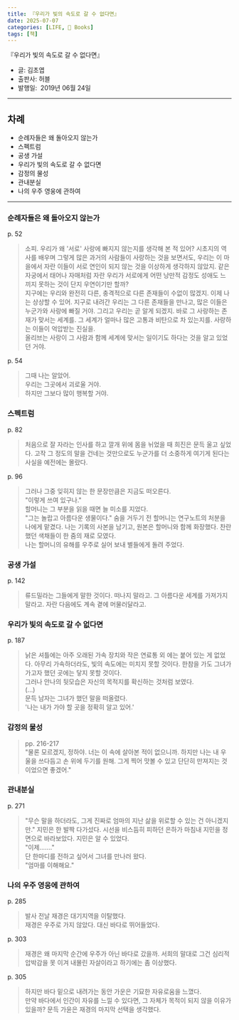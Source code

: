 ```yaml
---
title: 『우리가 빛의 속도로 갈 수 없다면』
date: 2025-07-07
categories: [LIFE, 📖 Books]
tags: [책]
---
```



『우리가 빛의 속도로 갈 수 없다면』
- 글: 김초엽
- 출판사: 허블
- 발행일:  2019년 06월 24일


--- 


## 차례

- 순례자들은 왜 돌아오지 않는가
- 스펙트럼
- 공생 가설
- 우리가 빛의 속도로 갈 수 없다면
- 감정의 물성
- 관내분실
- 나의 우주 영웅에 관하여


---

### 순례자들은 왜 돌아오지 않는가

p. 52  
> 소피. 우리가 왜 '서로' 사랑에 빠지지 않는지를 생각해 본 적 있어? 시초지의 역사를 배우며 그렇게 많은 과거의 사람들이 사랑하는 것을 보면서도, 우리는 이 마을에서 자란 이들이 서로 연인이 되지 않는 것을 이상하게 생각하지 않았지. 같은 자궁에서 태어나 자매처럼 자란 우리가 서로에게 어떤 낭만적 감정도 성애도 느끼지 못하는 것이 단지 우연이기만 할까?  
> 지구에는 우리와 완전히 다른, 충격적으로 다른 존재들이 수없이 많겠지. 이제 나는 상상할 수 있어. 지구로 내려간 우리는 그 다른 존재들을 만나고, 많은 이들은 누군가와 사랑에 빠질 거야. 그리고 우리는 곧 알게 되겠지. 바로 그 사랑하는 존재가 맞서는 세계를. 그 세계가 얼마나 많은 고통과 비탄으로 차 있는지를. 사랑하는 이들이 억압받는 진실을.  
> 올리브는 사랑이 그 사람과 함께 세계에 맞서는 일이기도 하다는 것을 알고 있었던 거야.  

p. 54  
> 그때 나는 알았어.  
> 우리는 그곳에서 괴로울 거야.  
> 하지만 그보다 많이 행복할 거야.  



### 스펙트럼

p. 82  
> 처음으로 잘 자라는 인사를 하고 깔개 위에 몸을 뉘었을 때 희진은 문득 울고 싶었다. 고작 그 정도의 말을 건네는 것만으로도 누군가를 더 소중하게 여기게 된다는 사실을 예전에는 몰랐다.  

p. 96  
> 그러나 그중 잊히지 않는 한 문장만큼은 지금도 떠오른다.  
> "이렇게 쓰여 있구나."  
> 할머니는 그 부분을 읽을 때면 늘 미소를 지었다.  
> "그는 놀랍고 아름다운 생물이다." 숨을 거두기 전 할머니는 연구노트의 처분을 나에게 맡겼다. 나는 기록의 사본을 남기고, 원본은 할머니와 함께 화장했다. 찬란했던 색채들이 한 줌의 재로 모였다.  
> 나는 할머니의 유해를 우주로 실어 보내 별들에게 돌려 주었다.  



### 공생 가설

p. 142  
> 류드밀라는 그들에게 말한 것이다. 떠나지 말라고. 그 아름다운 세계를 가져가지 말라고. 자란 다음에도 계속 곁에 머물러달라고.  



### 우리가 빛의 속도로 갈 수 없다면

p. 187  
> 낡은 셔틀에는 아주 오래된 가속 장치와 작은 연료통 외 에는 붙어 있는 게 없었다. 아무리 가속하더라도, 빛의 속도에는 미치지 못할 것이다. 한참을 가도 그녀가 가고자 했던 곳에는 닿지 못할 것이다.  
> 그러나 안나의 뒷모습은 자신의 목적지를 확신하는 것처럼 보였다.  
> (…)  
> 문득 남자는 그녀가 했던 말을 떠올렸다.  
> '나는 내가 가야 할 곳을 정확히 알고 있어.'



### 감정의 물성

> pp. 216-217  
> "물론 모르겠지, 정하야. 너는 이 속에 살아본 적이 없으니까. 하지만 나는 내 우울을 쓰다듬고 손 위에 두기를 원해. 그게 찍어 맛볼 수 있고 단단히 만져지는 것이었으면 좋겠어."  



### 관내분실

p. 271  
> "무슨 말을 하더라도, 그게 진짜로 엄마의 지난 삶을 위로할 수 있는 건 아니겠지만." 지민은 한 발짝 다가섰다. 시선을 비스듬히 피하던 은하가 마침내 지민을 정면으로 바라보았다. 지민은 알 수 있었다.  
> "이제……."  
> 단 한마디를 전하고 싶어서 그녀를 만나러 왔다.  
> "엄마를 이해해요."  



### 나의 우주 영웅에 관하여

p. 285  
> 발사 전날 재경은 대기지역을 이탈했다.  
> 재경은 우주로 가지 않았다. 대신 바다로 뛰어들었다.  

p. 303  
> 재경은 왜 마지막 순간에 우주가 아닌 바다로 갔을까.  서희의 말대로 그건 심리적 압박감을 못 이겨 내몰린 자살이라고 하기에는 좀 이상했다.  

p. 305  
> 하지만 바다 밑으로 내려가는 동안 가운은 기묘한 자유로움을 느꼈다.  
> 만약 바다에서 인간이 자유를 느낄 수 있다면, 그 자체가 목적이 되지 않을 이유가 있을까? 문득 가윤은 재경의 마지막 선택을 생각했다.  